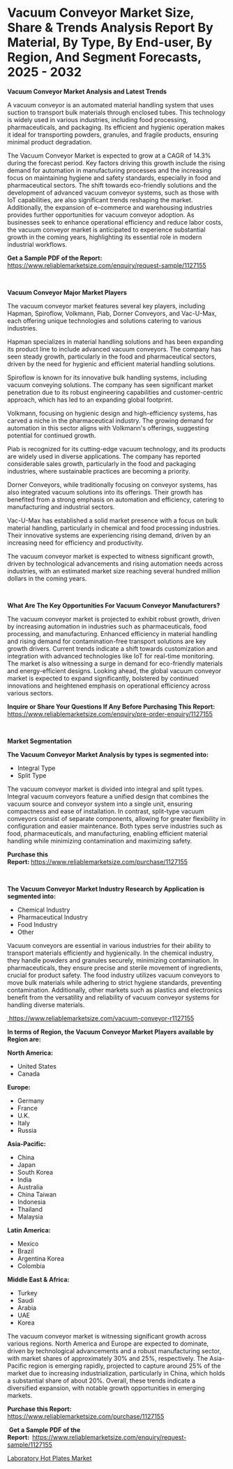 <p><h1>Vacuum Conveyor Market Size, Share & Trends Analysis Report By Material, By Type, By End-user, By Region, And Segment Forecasts, 2025 - 2032</h1></p><p><strong>Vacuum Conveyor Market Analysis and Latest Trends</strong></p>
<p><p>A vacuum conveyor is an automated material handling system that uses suction to transport bulk materials through enclosed tubes. This technology is widely used in various industries, including food processing, pharmaceuticals, and packaging. Its efficient and hygienic operation makes it ideal for transporting powders, granules, and fragile products, ensuring minimal product degradation.</p><p>The Vacuum Conveyor Market is expected to grow at a CAGR of 14.3% during the forecast period. Key factors driving this growth include the rising demand for automation in manufacturing processes and the increasing focus on maintaining hygiene and safety standards, especially in food and pharmaceutical sectors. The shift towards eco-friendly solutions and the development of advanced vacuum conveyor systems, such as those with IoT capabilities, are also significant trends reshaping the market. Additionally, the expansion of e-commerce and warehousing industries provides further opportunities for vacuum conveyor adoption. As businesses seek to enhance operational efficiency and reduce labor costs, the vacuum conveyor market is anticipated to experience substantial growth in the coming years, highlighting its essential role in modern industrial workflows.</p></p>
<p><strong>Get a Sample PDF of the Report:&nbsp;</strong> <a href="https://www.reliablemarketsize.com/enquiry/request-sample/1127155?utm_campaign=2297&utm_medium=2&utm_source=Github&utm_content=ia&utm_term=21022025&utm_id=vacuum-conveyor">https://www.reliablemarketsize.com/enquiry/request-sample/1127155</a></p>
<p>&nbsp;</p>
<p><strong>Vacuum Conveyor Major Market Players</strong></p>
<p><p>The vacuum conveyor market features several key players, including Hapman, Spiroflow, Volkmann, Piab, Dorner Conveyors, and Vac-U-Max, each offering unique technologies and solutions catering to various industries. </p><p>Hapman specializes in material handling solutions and has been expanding its product line to include advanced vacuum conveyors. The company has seen steady growth, particularly in the food and pharmaceutical sectors, driven by the need for hygienic and efficient material handling solutions. </p><p>Spiroflow is known for its innovative bulk handling systems, including vacuum conveying solutions. The company has seen significant market penetration due to its robust engineering capabilities and customer-centric approach, which has led to an expanding global footprint. </p><p>Volkmann, focusing on hygienic design and high-efficiency systems, has carved a niche in the pharmaceutical industry. The growing demand for automation in this sector aligns with Volkmann's offerings, suggesting potential for continued growth. </p><p>Piab is recognized for its cutting-edge vacuum technology, and its products are widely used in diverse applications. The company has reported considerable sales growth, particularly in the food and packaging industries, where sustainable practices are becoming a priority.</p><p>Dorner Conveyors, while traditionally focusing on conveyor systems, has also integrated vacuum solutions into its offerings. Their growth has benefited from a strong emphasis on automation and efficiency, catering to manufacturing and industrial sectors.</p><p>Vac-U-Max has established a solid market presence with a focus on bulk material handling, particularly in chemical and food processing industries. Their innovative systems are experiencing rising demand, driven by an increasing need for efficiency and productivity.</p><p>The vacuum conveyor market is expected to witness significant growth, driven by technological advancements and rising automation needs across industries, with an estimated market size reaching several hundred million dollars in the coming years.</p></p>
<p>&nbsp;</p>
<p><strong>What Are The Key Opportunities For Vacuum Conveyor Manufacturers?</strong></p>
<p><p>The vacuum conveyor market is projected to exhibit robust growth, driven by increasing automation in industries such as pharmaceuticals, food processing, and manufacturing. Enhanced efficiency in material handling and rising demand for contamination-free transport solutions are key growth drivers. Current trends indicate a shift towards customization and integration with advanced technologies like IoT for real-time monitoring. The market is also witnessing a surge in demand for eco-friendly materials and energy-efficient designs. Looking ahead, the global vacuum conveyor market is expected to expand significantly, bolstered by continued innovations and heightened emphasis on operational efficiency across various sectors.</p></p>
<p><strong>Inquire or Share Your Questions If Any Before Purchasing This Report:</strong> <a href="https://www.reliablemarketsize.com/enquiry/pre-order-enquiry/1127155?utm_campaign=2297&utm_medium=2&utm_source=Github&utm_content=ia&utm_term=21022025&utm_id=vacuum-conveyor">https://www.reliablemarketsize.com/enquiry/pre-order-enquiry/1127155</a></p>
<p>&nbsp;</p>
<p><strong>Market Segmentation</strong></p>
<p><strong>The Vacuum Conveyor Market Analysis by types is segmented into:</strong></p>
<p><ul><li>Integral Type</li><li>Split Type</li></ul></p>
<p><p>The vacuum conveyor market is divided into integral and split types. Integral vacuum conveyors feature a unified design that combines the vacuum source and conveyor system into a single unit, ensuring compactness and ease of installation. In contrast, split-type vacuum conveyors consist of separate components, allowing for greater flexibility in configuration and easier maintenance. Both types serve industries such as food, pharmaceuticals, and manufacturing, enabling efficient material handling while minimizing contamination and maximizing safety.</p></p>
<p><strong>Purchase this Report:&nbsp;</strong><a href="https://www.reliablemarketsize.com/purchase/1127155?utm_campaign=2297&utm_medium=2&utm_source=Github&utm_content=ia&utm_term=21022025&utm_id=vacuum-conveyor">https://www.reliablemarketsize.com/purchase/1127155</a></p>
<p>&nbsp;</p>
<p><strong>The Vacuum Conveyor Market Industry Research by Application is segmented into:</strong></p>
<p><ul><li>Chemical Industry</li><li>Pharmaceutical Industry</li><li>Food Industry</li><li>Other</li></ul></p>
<p><p>Vacuum conveyors are essential in various industries for their ability to transport materials efficiently and hygienically. In the chemical industry, they handle powders and granules securely, minimizing contamination. In pharmaceuticals, they ensure precise and sterile movement of ingredients, crucial for product safety. The food industry utilizes vacuum conveyors to move bulk materials while adhering to strict hygiene standards, preventing contamination. Additionally, other markets such as plastics and electronics benefit from the versatility and reliability of vacuum conveyor systems for handling diverse materials.</p></p>
<p><a href="https://www.reliablemarketsize.com/vacuum-conveyor-r1127155?utm_campaign=2297&utm_medium=2&utm_source=Github&utm_content=ia&utm_term=21022025&utm_id=vacuum-conveyor">&nbsp;https://www.reliablemarketsize.com/vacuum-conveyor-r1127155</a></p>
<p><strong>In terms of Region, the Vacuum Conveyor Market Players available by Region are:</strong></p>
<p>
    <p> <strong> North America: </strong>
        <ul>
            <li>United States</li>
            <li>Canada</li>
        </ul>
        </p> 
    <p> <strong> Europe: </strong>
        <ul>
            <li>Germany</li>
            <li>France</li>
            <li>U.K.</li>
            <li>Italy</li>
            <li>Russia</li>
        </ul>
        </p> 
    <p> <strong> Asia-Pacific: </strong>
        <ul>
            <li>China</li>
            <li>Japan</li>
            <li>South Korea</li>
            <li>India</li>
            <li>Australia</li>
            <li>China Taiwan</li>
            <li>Indonesia</li>
            <li>Thailand</li>
            <li>Malaysia</li>
        </ul>
        </p> 
    <p> <strong> Latin America: </strong>
        <ul>
            <li>Mexico</li>
            <li>Brazil</li>
            <li>Argentina Korea</li>
            <li>Colombia</li>
        </ul>
        </p> 
    <p> <strong> Middle East & Africa: </strong>
        <ul>
            <li>Turkey</li>
            <li>Saudi</li>
            <li>Arabia</li>
            <li>UAE</li>
            <li>Korea</li>
        </ul>
    </p>
    </p>
<p><p>The vacuum conveyor market is witnessing significant growth across various regions. North America and Europe are expected to dominate, driven by technological advancements and a robust manufacturing sector, with market shares of approximately 30% and 25%, respectively. The Asia-Pacific region is emerging rapidly, projected to capture around 25% of the market due to increasing industrialization, particularly in China, which holds a substantial share of about 20%. Overall, these trends indicate a diversified expansion, with notable growth opportunities in emerging markets.</p></p>
<p><strong>Purchase this Report: </strong><a href="https://www.reliablemarketsize.com/purchase/1127155?utm_campaign=2297&utm_medium=2&utm_source=Github&utm_content=ia&utm_term=21022025&utm_id=vacuum-conveyor">https://www.reliablemarketsize.com/purchase/1127155</a></p>
<p>&nbsp;<strong>Get a Sample PDF of the Report:&nbsp;&nbsp;</strong><a href="https://www.reliablemarketsize.com/enquiry/request-sample/1127155?utm_campaign=2297&utm_medium=2&utm_source=Github&utm_content=ia&utm_term=21022025&utm_id=vacuum-conveyor">https://www.reliablemarketsize.com/enquiry/request-sample/1127155</a></p>
<p><strong></strong></p>
<p><p><a href="https://github.com/dierdrecrichton210/Market-Research-Report-List-1/blob/main/laboratory-hot-plates-market.md?utm_campaign=2297&utm_medium=2&utm_source=Github&utm_content=ia&utm_term=21022025&utm_id=vacuum-conveyor">Laboratory Hot Plates Market</a></p></p>